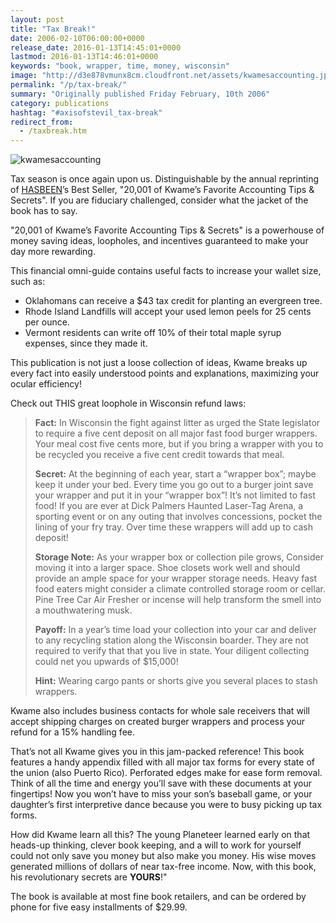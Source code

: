 ```yaml
---
layout: post
title: "Tax Break!"
date: 2006-02-10T06:00:00+0000
release_date: 2016-01-13T14:45:01+0000
lastmod: 2016-01-13T14:46:01+0000
keywords: "book, wrapper, time, money, wisconsin"
image: "http://d3e878vmunx8cm.cloudfront.net/assets/kwamesaccounting.jpg"
permalink: "/p/tax-break/"
summary: "Originally published Friday February, 10th 2006"
category: publications
hashtag: "#axisofstevil_tax-break"
redirect_from:
  - /taxbreak.htm
---
```


[id_1]: http://d3e878vmunx8cm.cloudfront.net/assets/kwamesaccounting.jpg "kwamesaccounting"
![kwamesaccounting][id_1]

Tax season is once again upon us. Distinguishable by the annual reprinting of [HASBEEN](/p/hasbeen-october-2005 "HASBEEN")’s Best Seller, "20,001 of Kwame’s Favorite Accounting Tips & Secrets". If you are fiduciary challenged, consider what the jacket of the book has to say.

"20,001 of Kwame’s Favorite Accounting Tips & Secrets" is a powerhouse of money saving ideas, loopholes, and incentives guaranteed to make your day more rewarding. 

This financial omni-guide contains useful facts to increase your wallet size, such as:

- Oklahomans can receive a $43 tax credit for planting an evergreen tree.
- Rhode Island Landfills will accept your used lemon peels for 25 cents per ounce.
- Vermont residents can write off 10% of their total maple syrup expenses, since they made it.

This publication is not just a loose collection of ideas, Kwame breaks up every fact into easily understood points and explanations, maximizing your ocular efficiency!

Check out THIS great loophole in Wisconsin refund laws:

> **Fact:**
> In Wisconsin the fight against litter as urged the State legislator to require a five cent deposit on all major fast food burger wrappers. Your meal cost five cents more, but if you bring a wrapper with you to be recycled you receive a five cent credit towards that meal.
> 
> **Secret:**
> At the beginning of each year, start a “wrapper box”; maybe keep it under your bed. Every time you go out to a burger joint save your wrapper and put it in your “wrapper box”! It’s not limited to fast food! If you are ever at Dick Palmers Haunted Laser-Tag Arena, a sporting event or on any outing that involves concessions, pocket the lining of your fry tray. Over time these wrappers will add up to cash deposit!
> 
> **Storage Note:**
> As your wrapper box or collection pile grows, Consider moving it into a larger space. Shoe closets work well and should provide an ample space for your wrapper storage needs. Heavy fast food eaters might consider a climate controlled storage room or cellar. Pine Tree Car Air Fresher or incense will help transform the smell into a mouthwatering musk.
> 
> **Payoff:**
> In a year’s time load your collection into your car and deliver to any recycling station along the Wisconsin boarder. They are not required to verify that that you live in state. Your diligent collecting could net you upwards of $15,000!
> 
> **Hint:**
> Wearing cargo pants or shorts give you several places to stash wrappers.

Kwame also includes business contacts for whole sale receivers that will accept shipping charges on created burger wrappers and process your refund for a 15% handling fee.

That’s not all Kwame gives you in this jam-packed reference! This book features a handy appendix filled with all major tax forms for every state of the union (also Puerto Rico). Perforated edges make for ease form removal. Think of all the time and energy you’ll save with these documents at your fingertips! Now you won’t have to miss your son’s baseball game, or your daughter’s first interpretive dance because you were to busy picking up tax forms.

How did Kwame learn all this? The young Planeteer learned early on that heads-up thinking, clever book keeping, and a will to work for yourself could not only save you money but also make you money. His wise moves generated millions of dollars of near tax-free income. Now, with this book, his revolutionary secrets are **YOURS**!"

The book is available at most fine book retailers, and can be ordered by phone for five easy installments of $29.99.
